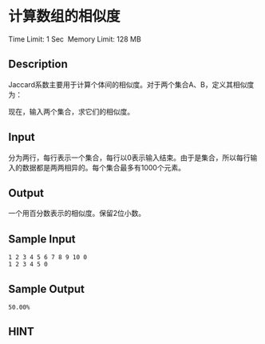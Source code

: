# 计算数组的相似度
Time Limit: 1 Sec  Memory Limit: 128 MB


## Description
Jaccard系数主要用于计算个体间的相似度。对于两个集合A、B，定义其相似度为：

现在，输入两个集合，求它们的相似度。


## Input
分为两行，每行表示一个集合，每行以0表示输入结束。由于是集合，所以每行输入的数据都是两两相异的。每个集合最多有1000个元素。


## Output
一个用百分数表示的相似度。保留2位小数。


## Sample Input
```
1 2 3 4 5 6 7 8 9 10 0
1 2 3 4 5 0

```
## Sample Output
```
50.00%

```

## HINT

